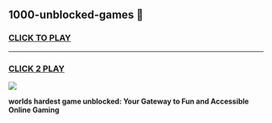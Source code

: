 
## 1000-unblocked-games 👋
<h3>
<a href="https://premium.freeplayer.one?title=1000-unblocked-games&ref=14F">CLICK TO PLAY</a></h3>
<hr>

<h3>
<a href="https://premium.freeplayer.one?title=1000-unblocked-games&ref=14F">CLICK 2 PLAY</a>
  
</h3>

<a href="https://premium.freeplayer.one?title=1000-unblocked-games&ref=12F/"><img src="https://clearcache.store/games.png"></a>


**worlds hardest game unblocked: Your Gateway to Fun and Accessible Online Gaming**
